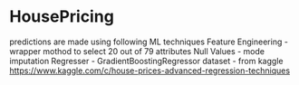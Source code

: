 # HousePricing

predictions are made using following ML techniques
Feature Engineering - wrapper mothod to select 20 out of 79 attributes
Null Values - mode imputation
Regresser - GradientBoostingRegressor
dataset - from kaggle https://www.kaggle.com/c/house-prices-advanced-regression-techniques
